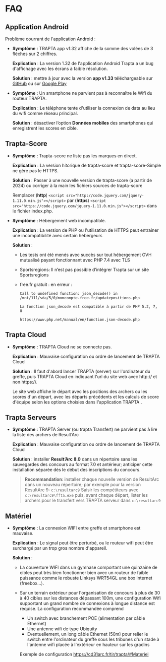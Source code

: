 # FAQ


## Application Android
Problème courrant de l'application Android :

* **Symptôme** : TRAPTA app v1.32 affiche de la somme des volées de 3 flèches sur 2 chiffres.

  **Explication** : La version 1.32 de l'application Android Trapta a un bug d'affichage avec les écrans à faible résolution.

  **Solution** : mettre à jour avec la version **app v1.33** téléchargeable sur [GitHub](https://github.com/TRAPTAProject/trapta-app/releases) ou sur [Google Play](https://play.google.com/store/apps/details?id=com.trapta.app)


* **Symptôme** : Un smartphone ne parvient pas à reconnaître le Wifi du routeur TRAPTA.

  **Explication** : Le téléphone tente d'utiliser la connexion de data au lieu du wifi comme réseau principal.

  **Solution** : désactiver l’option **Données mobiles** des smartphones qui enregistrent les scores en cible.


## Trapta-Score

* **Symptôme** :  Trapta-score  ne liste pas les marques en direct.

  **Explication** : La version hitorique de trapta-score et trapta-score-Simple ne gère pas le HTTPS.

  **Solution** : Passer à une nouvelle version de trapta-score (a partir de 2024) ou corriger à la main les fichiers sources de trapta-score 
  
  Remplacer (**http**)
  ```<script src="http://code.jquery.com/jquery-1.11.0.min.js"></script>```
  par (**https**)
  ```<script src="https://code.jquery.com/jquery-1.11.0.min.js"></script>```
  dans le fichier index.php.

* **Symptôme** : Hébergement web incompatible.

  **Explication** : La version de PHP ou l'utilisation de HTTPS peut entrainer une incompatibilité avec certain hébergeurs

  **Solution** : 
    * Les tests ont été menés avec succès sur tout hébergement OVH mutualisé payant fonctionnant avec PHP 7.4 avec TLS
    * Sportsregions: Il n’est pas possible d’intégrer Trapta sur un site Sportsregions
    * free.fr gratuit :  en erreur :

        ```
        Call to undefined function: json_decode() in /mnt/111/sda/5/0/moncompte.free.fr/updatepositions.php

        La fonction json_decode est compatible à partir de PHP 5.2, 7, 8

        https://www.php.net/manual/en/function.json-decode.php
        ```



## Trapta Cloud

* **Symptôme** : TRAPTA Cloud ne se connecte pas.

  **Explication** : Mauvaise configuration ou ordre de lancement de TRAPTA Cloud

  **Solution** : Il faut d'abord lancer TRAPTA (server) sur l'ordinateur du greffe, puis TRAPTA Cloud en indiquant l'url du site web avec http:// et non https://.

  Le site web affiche le départ avec les positions des archers ou les scores d'un départ, avec les départs précédents et les calculs de score d'équipe selon les options choisies dans l'application TRAPTA .


## Trapta Serveurs

* **Symptôme** : TRAPTA Server (ou trapta Transfert) ne parvient pas à lire la liste des archers de Result’Arc

  **Explication** : Mauvaise configuration ou ordre de lancement de TRAPTA Cloud

  **Solution** : installer **Result’Arc 8.0** dans un répertoire sans les sauvegardes des concours au format 7.0 et antérieur; anticiper cette installation séparée dès le début des inscriptions du concours.

  >  **Recommandation**: installer chaque nouvelle version de ResultArc dans un nouveau répertoire; par exemple pour la version ResultArc 9:
``c:\resultarc9``
  Saisir les compétiteurs avec ``c:\resultarc9\ffta.exe`` puis, avant chaque départ, lister les archers pour le transfert vers TRAPTA serveur dans ``c:\resultarc9``


## Matériel

* **Symptôme** : La connexion WIFI entre greffe et smartphone est mauvaise.

  **Explication** : Le signal peut être perturbé, ou le routeur wifi peut être surchargé par un trop gros nombre d'appareil.

  **Solution** : 
  * La couverture WIFI dans un gymnase comportant une quinzaine de cibles peut très bien fonctionner bien avec un routeur de faible puissance comme le robuste Linksys WRT54GL une box Internet (freebox...).
  * Sur un terrain extérieur pour l'organisation de concours à plus de 30 à 40 cibles sur les distances dépassant 100m, une configuration Wifi supportant un grand nombre de connexions à longue distance est requise.
    La configuration recommandée comprend
    * Un switch avec branchement POE (alimentation par câble Ethernet)
    * Une antenne wifi de type Ubiquity
    * Eventuellement, un long câble Ethernet (50m) pour relier le switch entre l'ordinateur du greffe sous les tribunes d'un stade à l'antenne wifi placée à l'extérieur en hauteur sur les gradins

    Exemple de configuration https://cd31arc.fr/tir/trapta/#Materiel
